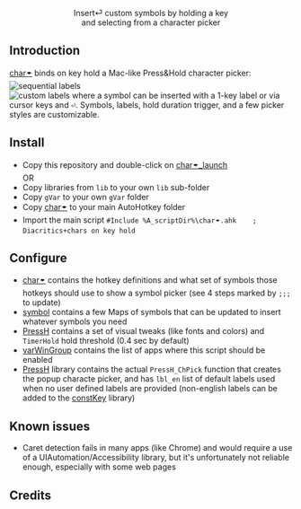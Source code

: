 <p align="center">
Insert⏎ custom symbols by holding a key
<br>
and selecting from a character picker
</p>

## Introduction

[char🠿](<./char🠿.ahk>) binds on key hold a Mac-like Press&Hold character picker:<br/>
    ![sequential labels](./img/ch🠿Dia.png)<br/>
    ![custom labels](./img/ch🠿Sym.png)
where a symbol can be inserted with a 1-key label or via cursor keys and <kbd>⏎</kbd>. Symbols, labels, hold duration trigger, and a few picker styles are customizable.


## Install

  - Copy this repository and double-click on [char🠿_launch](./char🠿_launch.ahk) <br/>
    OR
  - Copy libraries from `lib` to your own `lib` sub-folder
  - Copy `gVar` to your own `gVar` folder
  - Copy [char🠿](./char🠿.ahk) to your main AutoHotkey folder
  - Import the main script `#Include %A_scriptDir%\char🠿.ahk	; Diacritics+chars on key hold`

## Configure

  - [char🠿](./char🠿.ahk) contains the hotkey definitions and what set of symbols those hotkeys should use to show a symbol picker (see 4 steps marked by `;;;` to update)
  - [symbol](./gVar/symbol.ahk) contains a few Maps of symbols that can be updated to insert whatever symbols you need
  - [PressH](<./gVar/PressH.ahk>) contains a set of visual tweaks (like fonts and colors) and `TimerHold` hold threshold (0.4 sec by default)
  - [varWinGroup](./varWinGroup.ahk) contains the list of apps where this script should be enabled
  - [PressH](./lib/PressH.ahk) library contains the actual `PressH_ChPick` function that creates the popup characte picker, and has `lbl_en` list of default labels used when no user defined labels are provided (non-english labels can be added to the [constKey](./lib/constKey.ahk) library)

## Known issues
  - Caret detection fails in many apps (like Chrome) and would require a use of a UIAutomation/Accessibility library, but it's unfortunately not reliable enough, especially with some web pages

## Credits
